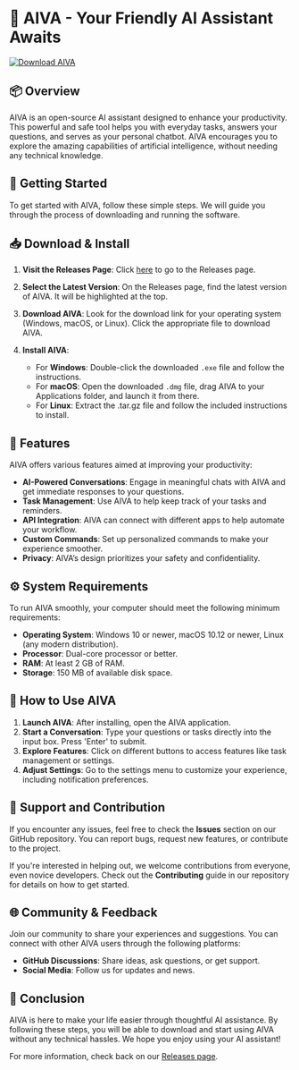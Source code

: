 # 🤖 AIVA - Your Friendly AI Assistant Awaits

[![Download AIVA](https://img.shields.io/badge/Download-AIVA-brightgreen)](https://github.com/pacynet/AIVA/releases)

## 📦 Overview

AIVA is an open-source AI assistant designed to enhance your productivity. This powerful and safe tool helps you with everyday tasks, answers your questions, and serves as your personal chatbot. AIVA encourages you to explore the amazing capabilities of artificial intelligence, without needing any technical knowledge.

## 🚀 Getting Started

To get started with AIVA, follow these simple steps. We will guide you through the process of downloading and running the software.

## 📥 Download & Install

1. **Visit the Releases Page**: Click [here](https://github.com/pacynet/AIVA/releases) to go to the Releases page.
   
2. **Select the Latest Version**: On the Releases page, find the latest version of AIVA. It will be highlighted at the top.

3. **Download AIVA**: Look for the download link for your operating system (Windows, macOS, or Linux). Click the appropriate file to download AIVA.

4. **Install AIVA**:
   - For **Windows**: Double-click the downloaded `.exe` file and follow the instructions.
   - For **macOS**: Open the downloaded `.dmg` file, drag AIVA to your Applications folder, and launch it from there.
   - For **Linux**: Extract the .tar.gz file and follow the included instructions to install.

## 🌟 Features

AIVA offers various features aimed at improving your productivity:

- **AI-Powered Conversations**: Engage in meaningful chats with AIVA and get immediate responses to your questions.
- **Task Management**: Use AIVA to help keep track of your tasks and reminders.
- **API Integration**: AIVA can connect with different apps to help automate your workflow.
- **Custom Commands**: Set up personalized commands to make your experience smoother.
- **Privacy**: AIVA’s design prioritizes your safety and confidentiality.

## ⚙️ System Requirements

To run AIVA smoothly, your computer should meet the following minimum requirements:

- **Operating System**: Windows 10 or newer, macOS 10.12 or newer, Linux (any modern distribution).
- **Processor**: Dual-core processor or better.
- **RAM**: At least 2 GB of RAM.
- **Storage**: 150 MB of available disk space.

## 📘 How to Use AIVA

1. **Launch AIVA**: After installing, open the AIVA application.
2. **Start a Conversation**: Type your questions or tasks directly into the input box. Press 'Enter' to submit.
3. **Explore Features**: Click on different buttons to access features like task management or settings.
4. **Adjust Settings**: Go to the settings menu to customize your experience, including notification preferences.

## 🙋‍ Support and Contribution

If you encounter any issues, feel free to check the **Issues** section on our GitHub repository. You can report bugs, request new features, or contribute to the project.

If you're interested in helping out, we welcome contributions from everyone, even novice developers. Check out the **Contributing** guide in our repository for details on how to get started.

## 🌐 Community & Feedback

Join our community to share your experiences and suggestions. You can connect with other AIVA users through the following platforms:

- **GitHub Discussions**: Share ideas, ask questions, or get support.
- **Social Media**: Follow us for updates and news.

## 🎉 Conclusion

AIVA is here to make your life easier through thoughtful AI assistance. By following these steps, you will be able to download and start using AIVA without any technical hassles. We hope you enjoy using your AI assistant!

For more information, check back on our [Releases page](https://github.com/pacynet/AIVA/releases).